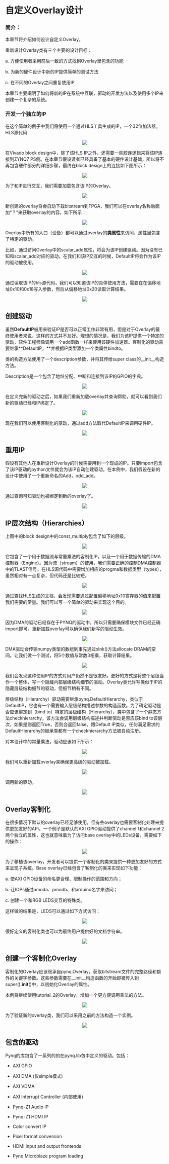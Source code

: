 # 自定义Overlay设计

### 简介：

本章节将介绍如何设计自定义Overlay。

重新设计Overlay类有三个主要的设计目标：

a.    方便使用者采用前后一致的方式找到Overlay里包含的功能

b.    为新的硬件设计中新的IP提供简单的测试方法

c.     在不同的Overlay之间重复使用IP

本章节主要阐明了如何将新的IP在系统中互联，驱动的开发方法以及使用多个IP来创建一个复杂的系统。

### 开发一个独立的IP

在这个简单的例子中我们将使用一个通过HLS工具生成的IP，一个32位加法器。HLS源代码
<p align="center">
<img src ="./images/Chapter_10/01.png">
</p>
<p align = "center">
<i></i>
</p>



在Vivado block design中，除了该HLS IP之外，还需要一些胶连逻辑来将该IP连接到ZYNQ7 PS侧。在本章节假设读者已经具备了基本的硬件设计基础，所以将不再包含硬件部分的详细步骤，最终在block design上的连接如下图所示：

<p align="center">
<img src ="./images/Chapter_10/02.png">
</p>
<p align = "center">
<i></i>
</p>


为了和IP进行交互，我们需要加载包含该IP的Overlay。

<p align="center">
<img src ="./images/Chapter_10/03.png">
</p>
<p align = "center">
<i></i>
</p>


新创建的overlay将会自动下载bitstream到FPGA，我们可以在overlay名称后面加“？”来获取overlay的内容。如下所示：

<p align="center">
<img src ="./images/Chapter_10/04.png">
</p>
<p align = "center">
<i></i>
</p>


Overlay中所有的入口（设备）都可以通过overlay的**类属性**来访问，属性里包含了特定的驱动。

比如，通过访问Overlay中的scalar_add属性，将会为该IP创建驱动。因为没有已知和scalar_add对应的驱动，在我们和该IP交互的时候，DefaultIP将会作为该IP的驱动被使用。

<p align="center">
<img src ="./images/Chapter_10/05.png">
</p>
<p align = "center">
<i></i>
</p>


通过读取该IP的hls源代码，我们可以知道该IP的具体使用方法，需要在在偏移地址0x10和0x18写入参数，然后从偏移地址0x20读取计算结果。

<p align="center">
<img src ="./images/Chapter_10/06.png">
</p>
<p align = "center">
<i></i>
</p>


## 创建驱动

虽然**DefaultIP**被用来验证IP是否可以正常工作非常有用，但是对于Overlay的最终使用者来说，这样的方式并不友好。理想的情况是，我们为该IP提供一个特定的驱动，软件工程师像调用一个add函数一样来使用该硬件加速器。客制化的驱动需要继承**DefaultIP，**并根据IP类型添加一个类属性bindto。

类的构造方法使用了一个description参数，并将其传给super class的__init__构造方法。

Description是一个包含了地址分配、中断和连接到该IP的GPIO的字典。

<p align="center">
<img src ="./images/Chapter_10/07.png">
</p>
<p align = "center">
<i></i>
</p>


在定义完新的驱动之后，如果我们重新加载overlay并查询帮助，就可以看到我们新的驱动已经和IP绑定了。

<p align="center">
<img src ="./images/Chapter_10/08.png">
</p>
<p align = "center">
<i></i>
</p>


现在我们可以使用客制化的驱动，通过add方法取代DefaultIP来调用硬件IP。

<p align="center">
<img src ="./images/Chapter_10/09.png">
</p>
<p align = "center">
<i></i>
</p>




## 重用IP

假设有其他人在重新设计Overlay的时候需要用到一个现成的IP。只要import包含了该IP驱动的python文件就会为该IP自动创建驱动。在本例中，我们假设在新的设计中使用了一个重新命名的Add，odd_add。

<p align="center">
<img src ="./images/Chapter_10/10.png">
</p>
<p align = "center">
<i></i>
</p>


通过查询可知驱动也被绑定到新的overlay了。

<p align="center">
<img src ="./images/Chapter_10/11.png">
</p>
<p align = "center">
<i></i>
</p>


<p align = "center">
<i></i>
</p>

## IP层次结构（Hierarchies）

上图中的block design中的const_multiply包含了如下的层级。

<p align="center">
<img src ="./images/Chapter_10/12.png">
</p>
<p align = "center">
<i></i>
</p>


它包含了一个用于数据流与常量乘法的客制化IP，以及一个用于数据传输的DMA控制器（Engine）。因为流（stream）的使用，我们需要正确的控制DMA控制器中的TLAST信号，在HLS源代码中需要增加相应的progma和数据类型（types），虽然相对有一点复杂，但代码还是比较短。

<p align="center">
<img src ="./images/Chapter_10/13.png">
</p>
<p align = "center">
<i></i>
</p>

通过查找HLS生成的文档，会发现需要通过配置偏移地址0x10寄存器的值来配置我们需要的常量。我们可以写一个简单的驱动来实现这个目的。

<p align="center">
<img src ="./images/Chapter_10/14.png">
</p>
<p align = "center">
<i></i>
</p>


因为DMA的驱动已经存在于PYNQ的驱动中，所以只需要确保模块文件已经正确import即可。重新加载overlay可以确保我们新写的驱动生效。

<p align="center">
<img src ="./images/Chapter_10/15.png">
</p>
<p align = "center">
<i></i>
</p>


DMA驱动会传输numpy类型的数组到事先通过xlnk()方法allocate DRAM的空间。让我们做一个测试，将5个数值与常数3相乘，获取计算结果。

<p align="center">
<img src ="./images/Chapter_10/16.png">
</p>
<p align = "center">
<i></i>
</p>


我们会发现这种使用IP的方式对用户仍然不是很友好。更好的方式是将整个层级当作一个整体，写一个隐藏内部层级结构细节的驱动。Overlay类允许写类似于IP的隐藏层级结构细节的驱动，但细节稍有不同。

层级结构（Hierarchy）驱动需要继承pynq.DefaultHierarchy，类似于DefaultIP，它也有一个需要输入层级结构描述参数的构造函数。为了确定驱动是否应该绑定到（bind to）特定的层级结构（Hierarchy），类中包含了一个静态方法checkhierarchy，该方法会调用层级结构描述并判断驱动是否应该bind to该层次，如果是则返回True，否则会返回false。跟Default IP类似，任何满足需求的DefaultHierarchy的继承类都有一个checkhierarchy方法被自动注册。

对本设计中的常量乘法，驱动应该如下所示：

<p align="center">
<img src ="./images/Chapter_10/17.png">
</p>
<p align = "center">
<i></i>
</p>


我们可以重新加载overlay来确保更高级的驱动被加载。

<p align="center">
<img src ="./images/Chapter_10/18.png">
</p>
<p align = "center">
<i></i>
</p>


调用新的驱动。

<p align="center">
<img src ="./images/Chapter_10/19.png">
</p>
<p align = "center">
<i></i>
</p>


## Overlay客制化

在很多情况下默认的overlay已经足够使用，但有些overlay也需要客制化处理来提供更加友好的API。一个例子是默认的AXI GPIO驱动提供了channel 1和channel 2两个独立的属性，这也就意味着为了访问base overlay中的LEDs设备，需要如下的操作：

<p align="center">
<img src ="./images/Chapter_10/20.png">
</p>
<p align = "center">
<i></i>
</p>


为了移植该overlay，开发者可以提供一个客制化的类来提供一种更加友好的方式来呈现子系统。Base overlay已经包含了客制化的类来实现如下功能：

a.    使AXI GPIO设备的命名更合理、限制操作的范围和方向；

b.    让IOPs通过pmoda、pmodb、和arduino名字来访问；

c.     创建一个和RGB LEDS交互的特殊类。

这样做的结果是，LEDS可以通过如下方式访问：

<p align="center">
<img src ="./images/Chapter_10/21.png">
</p>
<p align = "center">
<i></i>
</p>


很好定义的客制化类也可以为最终用户提供好的文档字符串。

<p align="center">
<img src ="./images/Chapter_10/22.png">
</p>
<p align = "center">
<i></i>
</p>


## 创建一个客制化Overlay

客制化的Overlay应该继承自pynq.Overlay，获取bitstream文件的完整路径和额外的关键字参数。这些参数需要在__init__构造函数的开始即被传入到super().__init__()中，以初始化Overlay的属性。

本例将继续使用tutorial_2的Overlay，增加一个更方便调用乘法的方法。

<p align="center">
<img src ="./images/Chapter_10/23.png">
</p>
<p align = "center">
<i></i>
</p>


为了验证新的overlay类，我们可以采用之前的方法构造一个实例。

<p align="center">
<img src ="./images/Chapter_10/24.png">
</p>
<p align = "center">
<i></i>
</p>


## 包含的驱动

Pynq的库包含了一系列的的在pynq.lib包中定义的驱动。包括：

-  AXI GPIO

-  AXI DMA (仅simple模式)

-  AXI VDMA

-  AXI Interrupt Controller (内部使用)

- Pynq-Z1 Audio IP

- Pynq-Z1 HDMI IP
- Color convert IP
- Pixel format conversion

- HDMI input and output frontends

- Pynq Microblaze program loading